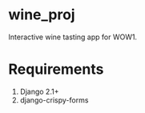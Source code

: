 # wine_proj
Interactive wine tasting app for WOW1.

# Requirements
1. Django 2.1+
2. django-crispy-forms
